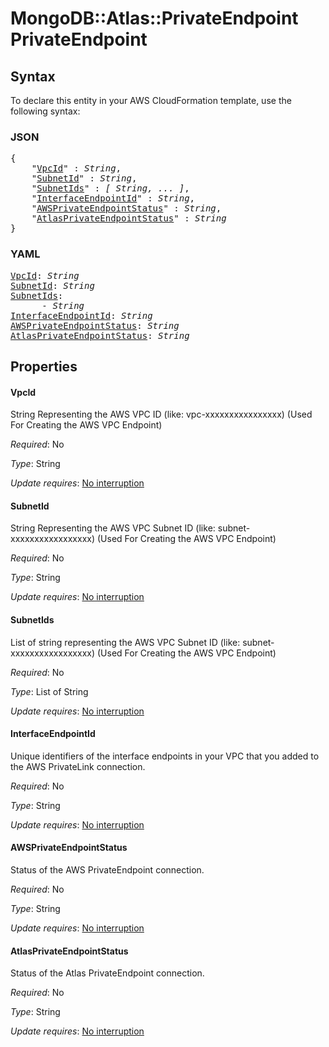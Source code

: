 # MongoDB::Atlas::PrivateEndpoint PrivateEndpoint

## Syntax

To declare this entity in your AWS CloudFormation template, use the following syntax:

### JSON

<pre>
{
    "<a href="#vpcid" title="VpcId">VpcId</a>" : <i>String</i>,
    "<a href="#subnetid" title="SubnetId">SubnetId</a>" : <i>String</i>,
    "<a href="#subnetids" title="SubnetIds">SubnetIds</a>" : <i>[ String, ... ]</i>,
    "<a href="#interfaceendpointid" title="InterfaceEndpointId">InterfaceEndpointId</a>" : <i>String</i>,
    "<a href="#awsprivateendpointstatus" title="AWSPrivateEndpointStatus">AWSPrivateEndpointStatus</a>" : <i>String</i>,
    "<a href="#atlasprivateendpointstatus" title="AtlasPrivateEndpointStatus">AtlasPrivateEndpointStatus</a>" : <i>String</i>
}
</pre>

### YAML

<pre>
<a href="#vpcid" title="VpcId">VpcId</a>: <i>String</i>
<a href="#subnetid" title="SubnetId">SubnetId</a>: <i>String</i>
<a href="#subnetids" title="SubnetIds">SubnetIds</a>: <i>
      - String</i>
<a href="#interfaceendpointid" title="InterfaceEndpointId">InterfaceEndpointId</a>: <i>String</i>
<a href="#awsprivateendpointstatus" title="AWSPrivateEndpointStatus">AWSPrivateEndpointStatus</a>: <i>String</i>
<a href="#atlasprivateendpointstatus" title="AtlasPrivateEndpointStatus">AtlasPrivateEndpointStatus</a>: <i>String</i>
</pre>

## Properties

#### VpcId

String Representing the AWS VPC ID (like: vpc-xxxxxxxxxxxxxxxx) (Used For Creating the AWS VPC Endpoint)

_Required_: No

_Type_: String

_Update requires_: [No interruption](https://docs.aws.amazon.com/AWSCloudFormation/latest/UserGuide/using-cfn-updating-stacks-update-behaviors.html#update-no-interrupt)

#### SubnetId

String Representing the AWS VPC Subnet ID (like: subnet-xxxxxxxxxxxxxxxxx) (Used For Creating the AWS VPC Endpoint)

_Required_: No

_Type_: String

_Update requires_: [No interruption](https://docs.aws.amazon.com/AWSCloudFormation/latest/UserGuide/using-cfn-updating-stacks-update-behaviors.html#update-no-interrupt)

#### SubnetIds

List of string representing the AWS VPC Subnet ID (like: subnet-xxxxxxxxxxxxxxxxx) (Used For Creating the AWS VPC Endpoint)

_Required_: No

_Type_: List of String

_Update requires_: [No interruption](https://docs.aws.amazon.com/AWSCloudFormation/latest/UserGuide/using-cfn-updating-stacks-update-behaviors.html#update-no-interrupt)

#### InterfaceEndpointId

Unique identifiers of the interface endpoints in your VPC that you added to the AWS PrivateLink connection.

_Required_: No

_Type_: String

_Update requires_: [No interruption](https://docs.aws.amazon.com/AWSCloudFormation/latest/UserGuide/using-cfn-updating-stacks-update-behaviors.html#update-no-interrupt)

#### AWSPrivateEndpointStatus

Status of the AWS PrivateEndpoint connection.

_Required_: No

_Type_: String

_Update requires_: [No interruption](https://docs.aws.amazon.com/AWSCloudFormation/latest/UserGuide/using-cfn-updating-stacks-update-behaviors.html#update-no-interrupt)

#### AtlasPrivateEndpointStatus

Status of the Atlas PrivateEndpoint connection.

_Required_: No

_Type_: String

_Update requires_: [No interruption](https://docs.aws.amazon.com/AWSCloudFormation/latest/UserGuide/using-cfn-updating-stacks-update-behaviors.html#update-no-interrupt)

